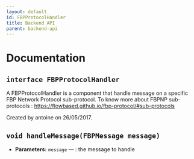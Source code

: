 ```yaml
---
layout: default
id: FBPProtocolHandler
title: Backend API
parent: backend-api
---
```

# Documentation

## `interface FBPProtocolHandler`

A FBPProtocolHandler is a component that handle message on a specific FBP Network Protocol sub-protocol. To know more about FBPNP sub-protocols : https://flowbased.github.io/fbp-protocol/#sub-protocols

Created by antoine on 26/05/2017.

## `void handleMessage(FBPMessage message)`

 * **Parameters:** `message` — : the message to handle
